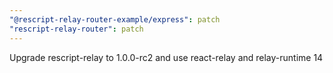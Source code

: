 ```yaml
---
"@rescript-relay-router-example/express": patch
"rescript-relay-router": patch
---
```


Upgrade rescript-relay to 1.0.0-rc2 and use react-relay and relay-runtime 14
